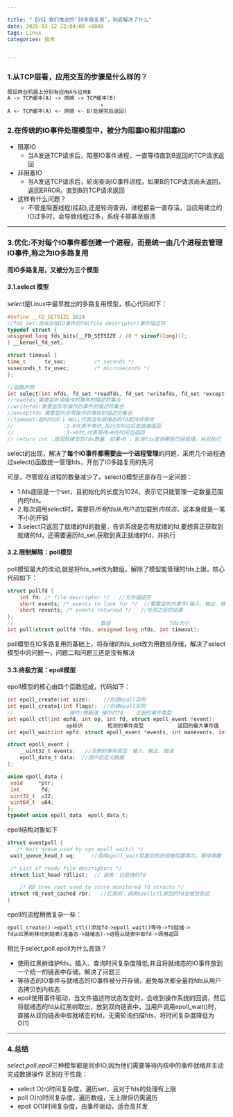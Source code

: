 ```yaml
---

title: "【OS】我们常说的‘IO多路复用’，到底解决了什么"
date: 2025-03-12 22:04:00 +0800
tags: Linux
categories: 技术


---
```



### 1.从TCP层看，应用交互的步骤是什么样的？

```txt
假设两台机器上分别有应用A与应用B
A -> TCP缓冲(A) -> 网络 -> TCP缓冲(B)
                              ↓
A <- TCP缓冲(A) <- 网络 <- B(处理完后返回)
```

### 2.在传统的IO事件处理模型中，被分为阻塞IO和非阻塞IO

* 阻塞IO
  * 当A发送TCP请求后，阻塞IO事件进程，一直等待直到B返回的TCP请求返回
* 非阻塞IO
  * 当A发送TCP请求后，轮询查询IO事件进程，如果B的TCP请求尚未返回，返回ERROR。直到B的TCP请求返回
* 这样有什么问题？
  * 不管是阻塞线程(挂起),还是轮询查询，进程都会一直存活，当应用建立的IO过多时，会导致线程过多，系统卡顿甚至崩溃

---

### 3.优化:不对每个IO事件都创建一个进程，而是统一由几个进程去管理IO事件,称之为IO多路复用

**而IO多路复用，又被分为三个模型**

#### 3.1.select 模型
*select*是Linux中最早推出的多路复用模型，核心代码如下：

```c
#define __FD_SETSIZE 1024
//fds_set:用来存储IO事件的fd(file descriptor)事件描述符
typedef struct {
unsigned long fds_bits[__FD_SETSIZE / (8 * sizeof(long))];
} __kernel_fd_set;

struct timeval {
time_t      tv_sec;         /* seconds */
suseconds_t tv_usec;        /* microseconds */
};

//函数声明
int select(int nfds, fd_set *readfds, fd_set *writefds, fd_set *exceptfds, struct timeval *timeout);
//readfds:需要监听读操作的事件的描述符集合
//writefds:需要监听写操作的事件的描述符集合
//exceptfds 需要监听异常操作的事件的描述符集合
//timeout:超时时间:1-NULL代表没有就绪态的fd就持续等待
//                :2-0代表不等待,执行完毕过后就直接返回
//                :3->0时,代表等待>0的时间后返回
// return int :返回就绪态的fds数量，如果>0 ，轮询fds查询哪些已经就绪，并且执行
```
select的出现，解决了**每个IO事件都需要由一个进程管理**的问题，采用几个进程通过select()函数统一管理fds，开创了IO多路复用的先河

可是，尽管现在进程的数量减少了，select()模型还是存在一定问题：
* 1.fds底层是一个set，且初始化的长度为1024，表示它只能管理一定数量范围内的fds。
* 2.每次调用select时，需要将*所有fds*从*用户态*加载到*内核态*，这本身就是一笔不小的开销
* 3.select只返回了就绪的fd的数量，告诉系统是否有就绪的fd,要想真正获取到就绪的fd，还需要遍历fd_set,获取到真正就绪的fd，并执行

#### 3.2.限制解除：poll模型
poll模型最大的改动,就是将fds_set改为数组，解除了模型能管理的fds上限，核心代码如下：
```c
struct pollfd {
    int fd; /* file descriptor */   //文件描述符
    short events; /* events to look for */  //需要监听的事件(输入、输出、错误)
    short revents; /* events returned */   //检测之后的结果
};
//						      数组				   fds大小            等待时长
int poll(struct pollfd *fds, unsigned long nfds, int timeout);
```
poll模型在IO多路复用的基础上，将存储的fds_set改为用数组存储，解决了select模型中的问题一，问题二和问题三还是没有解决

#### 3.3.终极方案：epoll模型
epoll模型的核心由四个函数组成，代码如下：
```c
int epoll_create(int size);    //创建epoll实例
int epoll_create1(int flags);  //创建epoll实例
//                  操作:增删改 操作的fd    注册的事件类型
int epoll_ctl(int epfd, int op, int fd, struct epoll_event *event);		//向epoll中增加、减少、修改io事件
				   ep标识        检测的事件类型           返回的最大事件值   阻塞事件
int epoll_wait(int epfd, struct epoll_event *events, int maxevents, int timeout);  //调用者进程调用该函数等待io事件就绪

struct epoll_event {
    __uint32_t events;	 //注册的事件类型：输入、输出、错误
    epoll_data_t data;	//用户自定义数据
};

union epoll_data {
 void     *ptr;
 int       fd;
 uint32_t  u32;
 uint64_t  u64;
};
typedef union epoll_data  epoll_data_t;
```

epoll结构对象如下
```c
struct eventpoll {
   /* Wait queue used by sys_epoll_wait() */
 wait_queue_head_t wq;     //调用epoll_wait阻塞后的进程被阻塞再次，等待唤醒

 /* List of ready file descriptors */
 struct list_head rdllist;  // 链表：已就绪的fd

    /* RB tree root used to store monitored fd structs */
 struct rb_root_cached rbr;   //红黑树：调用epollctl添加的fd会被放到这
}
```

epoll的流程稍微复杂一些：
```txt
epoll_create()->epoll_ctl()添加fd->epoll_wait()等待->fd就绪->
fd从红黑树移动到链表(准备态->就绪态)->进程从链表中取fd->调用返回
```

相比于select,poll.epoll为什么高效？
* 使用红黑树维护fds，插入、查询时间复杂度降低,并且将就绪态的IO事件放到一个统一的链表中存储，解决了问题三
* 等待态的IO事件与就绪态的IO事件被分开存储，避免每次都全量将fds从用户态拷贝到内核态
* epoll使用事件驱动，当文件描述符状态改变时，会收到操作系统的回调，然后将就绪态的fd从红黑树取出，放到双向链表中，当用户调用epoll_wait()时，直接从双向链表中取就绪态的fd，无需轮询扫描fds，将时间复杂度降低为O(1)

---
### 4.总结
*select*,*poll*,*epoll*三种模型都是同步IO,因为他们需要等待内核中的事件就绪并主动完成数据操作
区别在于性能：
* select O(n)时间复杂度，遍历set，且对于fds的处理有上限
* poll O(n)时间复杂度，遍历数组，无上限但仍需遍历
* epoll O(1)时间复杂度，由事件驱动，适合高并发
